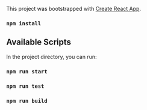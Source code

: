 This project was bootstrapped with [Create React App](https://github.com/facebook/create-react-app).

### `npm install`

## Available Scripts

In the project directory, you can run:

### `npm run start`

### `npm run test`

### `npm run build`
